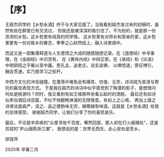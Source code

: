 # 【序】

王超杰同学的【乡愁永酒】终于与大家见面了。当我看到超杰发过来的初稿时，虽然有些在群里已有交流过，
但我还是被深深的吸引住了，不为别的，就是那一份浓浓的乡愁。这乡愁里有纯真的同学情，
这乡愁里有对师长和至亲的爱，这乡愁里更有一份对故乡的眷恋，拳拳之心跃然纸上，融入诗里阕中。

而这又是一部集儒释道与人生感悟之大成的随感随想记录。在《道德经》中寻事理，在《金刚经》中识空有，
在《黄帝内经》中辩正邪，在《易经》和《论语》中明阴阳之平衡以至中庸。思孔孟，追老庄，谈玄说佛，
以佛悟道，旁征博引，融会贯通，实乃我学习之标杆。

中西方文化的冲击碰撞，在激荡中难免会有痛苦、彷徨、无奈，诗词成为宣泄与寄托的最佳表现方式。
于是我在超杰的诗词中似乎感觉到了陶潜的影子，是想借问何处是桃源吗？同时，我又看到有如王维那样坐看云起时的洒脱，
最后还有如诗仙李白酒后诗百篇，不吐不快酣畅淋漓的无限惬意。有如上之心境，
再加上唐之诗律法度森严，读之、品之便韵味无穷，越嚼越有味道。这就是【乡愁永酒】给我的总体感受。
谢谢超杰同学，让我们分享了你的喜怒哀乐。

最后，不论是辛弃疾的“众里寻他千百度，蓦然回首，那人却在灯火阑珊处”，还是苏轼的“庐山烟雨浙江潮”，
我想说的是：世界无西东，此心安处是吾乡。

缪锐萍 

2020年 早春二月